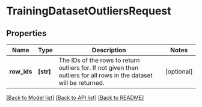 # TrainingDatasetOutliersRequest


## Properties
Name | Type | Description | Notes
------------ | ------------- | ------------- | -------------
**row_ids** | **[str]** | The IDs of the rows to return outliers for. If not given then outliers for all rows in the dataset will be returned. | [optional] 

[[Back to Model list]](../README.md#documentation-for-models) [[Back to API list]](../README.md#documentation-for-api-endpoints) [[Back to README]](../README.md)


